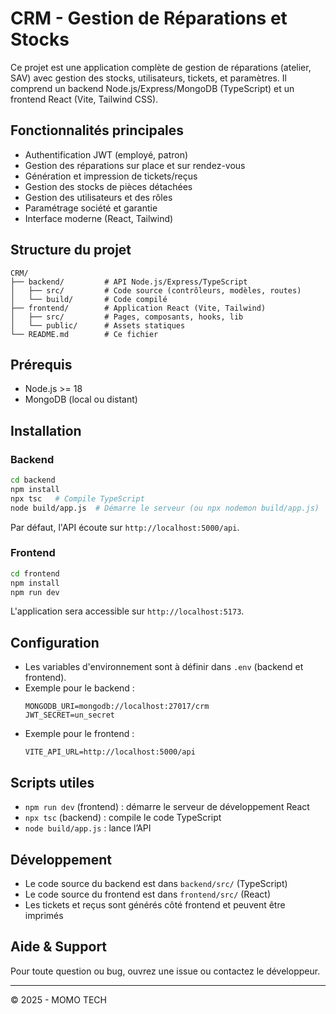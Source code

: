 # CRM - Gestion de Réparations et Stocks

Ce projet est une application complète de gestion de réparations (atelier, SAV) avec gestion des stocks, utilisateurs, tickets, et paramètres. Il comprend un backend Node.js/Express/MongoDB (TypeScript) et un frontend React (Vite, Tailwind CSS).

## Fonctionnalités principales
- Authentification JWT (employé, patron)
- Gestion des réparations sur place et sur rendez-vous
- Génération et impression de tickets/reçus
- Gestion des stocks de pièces détachées
- Gestion des utilisateurs et des rôles
- Paramétrage société et garantie
- Interface moderne (React, Tailwind)

## Structure du projet
```
CRM/
├── backend/         # API Node.js/Express/TypeScript
│   ├── src/         # Code source (contrôleurs, modèles, routes)
│   └── build/       # Code compilé
├── frontend/        # Application React (Vite, Tailwind)
│   ├── src/         # Pages, composants, hooks, lib
│   └── public/      # Assets statiques
└── README.md        # Ce fichier
```

## Prérequis
- Node.js >= 18
- MongoDB (local ou distant)

## Installation

### Backend
```bash
cd backend
npm install
npx tsc   # Compile TypeScript
node build/app.js  # Démarre le serveur (ou npx nodemon build/app.js)
```
Par défaut, l'API écoute sur `http://localhost:5000/api`.

### Frontend
```bash
cd frontend
npm install
npm run dev
```
L'application sera accessible sur `http://localhost:5173`.

## Configuration
- Les variables d'environnement sont à définir dans `.env` (backend et frontend).
- Exemple pour le backend :
  ```env
  MONGODB_URI=mongodb://localhost:27017/crm
  JWT_SECRET=un_secret
  ```
- Exemple pour le frontend :
  ```env
  VITE_API_URL=http://localhost:5000/api
  ```

## Scripts utiles
- `npm run dev` (frontend) : démarre le serveur de développement React
- `npx tsc` (backend) : compile le code TypeScript
- `node build/app.js` : lance l’API

## Développement
- Le code source du backend est dans `backend/src/` (TypeScript)
- Le code source du frontend est dans `frontend/src/` (React)
- Les tickets et reçus sont générés côté frontend et peuvent être imprimés

## Aide & Support
Pour toute question ou bug, ouvrez une issue ou contactez le développeur.

---
© 2025 - MOMO TECH
